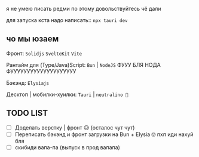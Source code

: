 я не умею писать редми по этому довольствуйтесь чё дали

для запуска кста надо написать:: `npx tauri dev`

## чо мы юзаем

Фронт:
`Solidjs`
`SvelteKit`
`Vite`

Рантайм для (Type/Java)Script:
`Bun` | `NodeJS` ФУУУ БЛЯ НОДА ФУУУУУУУУУУУУУУУУУУУУ

Бэкэнд:
`Elysiajs`

Десктоп | мобилки-хуилки:
`Tauri` | `neutralino 🤤`

## TODO LIST

- [ ] Доделать верстку | фронт 😥 (осталос чут чут)
- [ ] Переписать бэкэнд и фронт загрузки на Bun + Elysia 🤓 пхп иди нахуй бля
- [ ] скибиди вапа-па (выпуск в прод вапапа)
